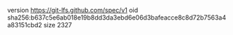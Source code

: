 version https://git-lfs.github.com/spec/v1
oid sha256:b637c5e6ab018e19b8dd3da3ebd6e06d3bafeacce8c8d72b7563a4a83151cbd2
size 2327
